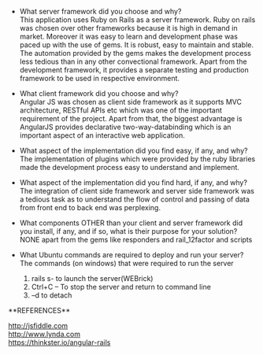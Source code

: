 
* What server framework did you choose and why?<br>
This application uses Ruby on Rails as a server framework. Ruby on rails was chosen over other frameworks because it is high in demand in market. Moreover it was easy to learn and development phase was paced up with the use of gems. It is robust, easy to maintain and stable. The automation provided by the gems makes the development process less tedious than in any other convectional framework. Apart from the development framework, it provides a separate testing and production framework to be used in respective environment.

* What client framework did you choose and why?<br>
Angular JS was chosen as client side framework as it supports MVC architecture, RESTful APIs etc which was one of the important requirement of the project. Apart from that, the biggest advantage is AngularJS provides declarative two-way-databinding which is an important aspect of an interactive web application.

* What aspect of the implementation did you find easy, if any, and why?<br>
The implementation of plugins which were provided by the ruby libraries made the development process easy to understand and implement.

* What aspect of the implementation did you find hard, if any, and why?<br>
The integration of client side framework and server side framework was a tedious task as to understand the flow of control and passing of data from front end to back end was perplexing.

* What components OTHER than your client and server framework did you install, if any, and if so, what is their purpose for your solution?<br>
NONE apart from the gems like responders and rail_12factor and scripts

* What Ubuntu commands are required to deploy and run your server?<br>
The commands (on windows) that were required to run the server
  1. rails s- to launch the server(WEBrick)
  2. Ctrl+C – To stop the server and return to command line
  3. –d to detach



<p>
**REFERENCES**
<br>

http://jsfiddle.com<br>
http://www.lynda.com<br>
https://thinkster.io/angular-rails<br></p>

